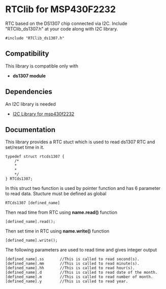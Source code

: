 # RTClib for MSP430F2232
RTC based on the DS1307 chip connected via I2C. 
Include "RTClib_ds1307.h" at your code along with I2C library.
````
#include "RTClib_ds1307.h"
````
## Compatibility
This library is compatible only with 
* **ds1307 module**

## Dependencies
An I2C library is needed 
* [I2C Library for msp430f2232](https://github.com/shakil-anwar/msp430-learning/tree/master/msp430f2232/I2C_library)

## Documentation
This library provides a RTC stuct which is used to read ds1307 RTC and set/reset time in it.
````
typedef struct rtcds1307 {
    /*
    *
    *
    */
} RTCds1307;
````
 In this struct two function is used by pointer function and has 6 parameter to read data.
 Stucture must be defined as global
 ````
 RTCds1307 [defined_name]
 ````
 
 Then read time from RTC using **name.read()** function
 ````
 [defined_name].read();
````

Then set  time in RTC using **name.write()** function
````
[defined_name].write();
````

The following parameters are used to read time and gives integer output
````
[defined_name].ss       //This is called to read second(s).
[defined_name].mm       //This is called to read minute(s).
[defined_name].hh       //This is called to read hour(s).
[defined_name].d        //This is called to read date of the month.
[defined_name].m        //This is called to read number of month.
[defined_name].y        //This is called to read year.
````


